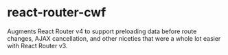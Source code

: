 # react-router-cwf
Augments React Router v4 to support preloading data before route changes, AJAX cancellation, and other niceties that were a whole lot easier with React Router v3.
